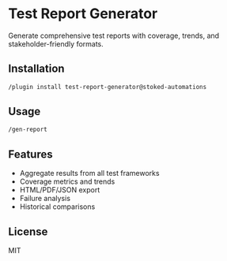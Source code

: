 # Test Report Generator

Generate comprehensive test reports with coverage, trends, and stakeholder-friendly formats.

## Installation
```bash
/plugin install test-report-generator@stoked-automations
```

## Usage
```bash
/gen-report
```

## Features
- Aggregate results from all test frameworks
- Coverage metrics and trends
- HTML/PDF/JSON export
- Failure analysis
- Historical comparisons

## License
MIT
